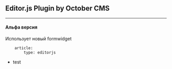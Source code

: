 ## Editor.js Plugin by October CMS
---

#### Альфа версия

Использует новый formwidget

```
    article:
        type: editorjs
```

- test

